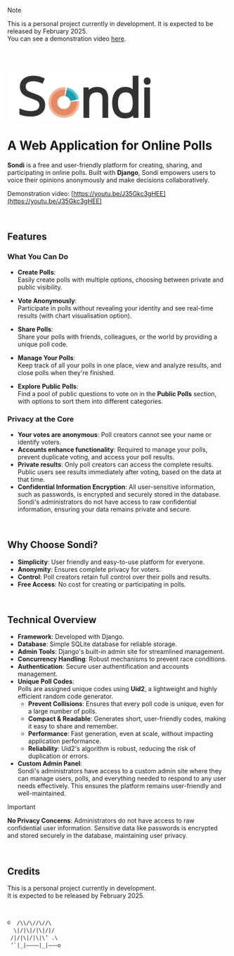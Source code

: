 > [!NOTE]
> This is a personal project currently in development. It is expected to be released by February 2025.  
> You can see a demonstration video [here](https://youtu.be/J35Gkc3gHEE).

<br>

# <img src="https://github.com/medinammartin3/Sondi/blob/main/static/images/sondi-logo.svg" alt="pie-chart-icon" width="350"> <br><br> A Web Application for Online Polls

**Sondi** is a free and user-friendly platform for creating, sharing, and participating in online polls. Built with **Django**, Sondi empowers users to voice their opinions anonymously and make decisions collaboratively.  
  
Demonstration video: [https://youtu.be/J35Gkc3gHEE](https://youtu.be/J35Gkc3gHEE)

<br>

## Features

### What You Can Do
- **Create Polls**:  
  Easily create polls with multiple options, choosing between private and public visibility.

- **Vote Anonymously**:  
  Participate in polls without revealing your identity and see real-time results (with chart visualisation option).

- **Share Polls**:  
  Share your polls with friends, colleagues, or the world by providing a unique poll code.

- **Manage Your Polls**:  
  Keep track of all your polls in one place, view and analyze results, and close polls when they're finished.

- **Explore Public Polls**:  
  Find a pool of public questions to vote on in the **Public Polls** section, with options to sort them into different categories.

### Privacy at the Core
- **Your votes are anonymous**: Poll creators cannot see your name or identify voters.  
- **Accounts enhance functionality**: Required to manage your polls, prevent duplicate voting, and access your poll results.  
- **Private results**: Only poll creators can access the complete results. Public users see results immediately after voting, based on the data at that time.
- **Confidential Information Encryption**: All user-sensitive information, such as passwords, is encrypted and securely stored in the database. Sondi's administrators do not have access to raw confidential information, ensuring your data remains private and secure.

<br>

## Why Choose Sondi?
- **Simplicity**: User friendly and easy-to-use platform for everyone.  
- **Anonymity**: Ensures complete privacy for voters.  
- **Control**: Poll creators retain full control over their polls and results.  
- **Free Access**: No cost for creating or participating in polls.

<br>

## Technical Overview
- **Framework**: Developed with Django.  
- **Database**: Simple SQLite database for reliable storage.  
- **Admin Tools**: Django's built-in admin site for streamlined management.  
- **Concurrency Handling**: Robust mechanisms to prevent race conditions.  
- **Authentication**: Secure user authentification and accounts management.  
- **Unique Poll Codes**:  
  Polls are assigned unique codes using **Uid2**, a lightweight and highly efficient random code generator.  
  - **Prevent Collisions**: Ensures that every poll code is unique, even for a large number of polls.  
  - **Compact & Readable**: Generates short, user-friendly codes, making it easy to share and remember.  
  - **Performance**: Fast generation, even at scale, without impacting application performance.  
  - **Reliability**: Uid2's algorithm is robust, reducing the risk of duplication or errors.
- **Custom Admin Panel**:  
  Sondi's administrators have access to a custom admin site where they can manage users, polls, and everything needed to respond to any user needs effectively. This ensures the platform remains user-friendly and well-maintained.  
> [!IMPORTANT]
> **No Privacy Concerns**: Administrators do not have access to raw confidential user information. Sensitive data like passwords is encrypted and stored securely in the database, maintaining user privacy.

<br>

## Credits

This is a personal project currently in development.  
It is expected to be released by February 2025.

<br>

```txt
©  /\\/\//\//\
  \|/|\|/|\|/|/
 /|/|\|/|\|\’ .\
 ‘`|_|————|_|———o
```
